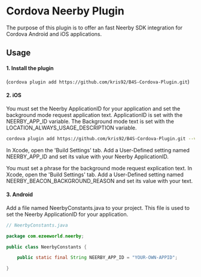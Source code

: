 Cordova Neerby Plugin
========================

The purpose of this plugin is to offer an fast Neerby SDK integration for Cordova Android and iOS applications.

## Usage

#### 1. Install the plugin
(`cordova plugin add https://github.com/kris92/B4S-Cordova-Plugin.git`)

#### 2. iOS
You must set the Neerby ApplicationID for your application and set the background mode request application text.
ApplicationID is set with the NEERBY_APP_ID variable.
The Background mode text is set with the LOCATION_ALWAYS_USAGE_DESCRIPTION variable.

```sh
cordova plugin add https://github.com/kris92/B4S-Cordova-Plugin.git --variable NEERBY_APP_ID="SET_YOUR_OWN_APPID" --variable LOCATION_ALWAYS_USAGE_DESCRIPTION="This mode is requested to enable Neerby iBeacon detection."
```


In Xcode, open the 'Build Settings' tab.
Add a User-Defined setting named NEERBY_APP_ID and set its value with your Neerby ApplicationID.

You must set a phrase for the background mode request explication text.
In Xcode, open the 'Build Settings' tab.
Add a User-Defined setting named NEERBY_BEACON_BACKGROUND_REASON and set its value with your text.

#### 3. Android
Add a file named NeerbyConstants.java to your project. This file is used to set the Neerby ApplicationID for your application.

```java
// NeerbyConstants.java

package com.ezeeworld.neerby;

public class NeerbyConstants {

    public static final String NEERBY_APP_ID = "YOUR-OWN-APPID";

}
```
